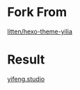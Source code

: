 # Fork From
[litten/hexo-theme-yilia](https://github.com/litten/hexo-theme-yilia)

# Result
[yifeng.studio](http://yifeng.studio/)
